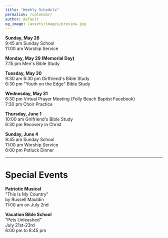 ```yaml
---
title: "Weekly Schedule"
permalink: /calendar/
author: default
og_image: /assets/images/preview.jpg
---
```


<b>Sunday, May 28</b><br> 9:45 am Sunday School <br> 11:00 am Worship Service<br>

<b>Monday, May 29 (Memorial Day)</b><br> 7:15 pm Men's Bible Study<br>

<b>Tuesday, May 30</b><br> 9:30 am 6:30 pm Girlfriend's Bible Study<br> 6:30 pm "Youth on the Edge"
Bible Study<br>

<b>Wednesday, May 31</b><br> 6:30 pm Virtual Prayer Meeting (Folly Beach Baptist Facebook)<br> 7:30
pm Choir Practice<br>

<b>Thursday, June 1</b><br> 10:00 am Girlfriend's Bible Study<br> 6:30 pm Recovery in Christ<br>

<b>Sunday, June 4</b><br> 9:45 am Sunday School<br> 11:00 am Worship Service<br> 6:00 pm Potluck
Dinner<br>

<hr>
<h1>Special Events</h1>
<b>Patriotic Musical</b><br>
"This Is My Country"<br>
by Russell Mauldin<br>
11:00 am on July 2nd<br>

<b>Vacation Bible School</b><br> "Pets Unleashed"<br> July 21st-23rd<br> 6:00 pm to 8:45 pm<br>
